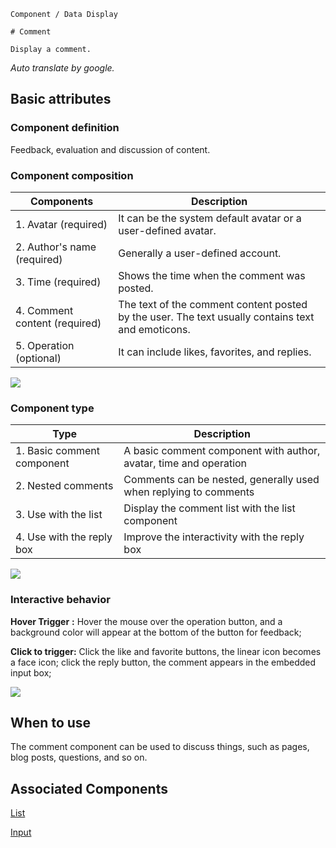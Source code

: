 `````
Component / Data Display

# Comment

Display a comment.
`````

*Auto translate by google.*

## Basic attributes

### Component definition

Feedback, evaluation and discussion of content.

### Component composition

| Components | Description |
| ---------- | --------------------------- |
| 1. Avatar (required) | It can be the system default avatar or a user-defined avatar. |
| 2. Author's name (required) | Generally a user-defined account. |
| 3. Time (required) | Shows the time when the comment was posted. |
| 4. Comment content (required) | The text of the comment content posted by the user. The text usually contains text and emoticons. |
| 5. Operation (optional) | It can include likes, favorites, and replies. |

![](https://p1-arco.byteimg.com/tos-cn-i-uwbnlip3yd/03ecfabb9c6946f683c2078a35687784~tplv-uwbnlip3yd-image.image)

### Component type

| Type | Description |
| --------- | ----------------------- |
| 1. Basic comment component | A basic comment component with author, avatar, time and operation |
| 2. Nested comments | Comments can be nested, generally used when replying to comments |
| 3. Use with the list | Display the comment list with the list component |
| 4. Use with the reply box | Improve the interactivity with the reply box |

![](https://p1-arco.byteimg.com/tos-cn-i-uwbnlip3yd/e5a38a6e1e86472cafbcc70f6ea6be05~tplv-uwbnlip3yd-image.image)

### Interactive behavior

**Hover Trigger** **:** Hover the mouse over the operation button, and a background color will appear at the bottom of the button for feedback;

**Click to trigger:** Click the like and favorite buttons, the linear icon becomes a face icon; click the reply button, the comment appears in the embedded input box;

![](https://p1-arco.byteimg.com/tos-cn-i-uwbnlip3yd/b753b2904ea94780bb613b7730c5f9f8~tplv-uwbnlip3yd-image.image)

## When to use

The comment component can be used to discuss things, such as pages, blog posts, questions, and so on.

## Associated Components

[List](/react/components/list)

[Input](/react/components/input)
